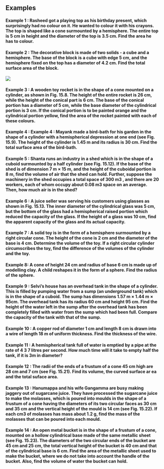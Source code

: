 ## Examples
#### Example 1 : Rasheed got a playing top as his birthday present, which surprisingly had no colour on it. He wanted to colour it with his crayons. The top is shaped like a cone surmounted by a hemisphere. The entire top is 5 cm in height and the diameter of the top is 3.5 cm. Find the area he has to colour.

#### Example 2 : The decorative block is made of two solids - a cube and a hemisphere. The base of the block is a cube with edge 5 cm, and the hemisphere fixed on the top has a diameter of 4.2 cm. Find the total surface area of the block.
[![](https://img.youtube.com/vi/n-d976qCKck/0.jpg)](https://www.youtube.com/watch?v=n-d976qCKck)

#### Example 3 : A wooden toy rocket is in the shape of a cone mounted on a cylinder, as shown in Fig. 15.8. The height of the entire rocket is 26 cm, while the height of the conical part is 6 cm. The base of the conical portion has a diameter of 5 cm, while the base diameter of the cylindrical portion is 3 cm. If the conical portion is to be painted orange and the cylindrical portion yellow, find the area of the rocket painted with each of these colours.

#### Example 4 : Example 4 : Mayank made a bird-bath for his garden in the shape of a cylinder with a hemispherical depression at one end (see Fig. 15.9). The height of the cylinder is 1.45 m and its radius is 30 cm. Find the total surface area of the bird-bath.

#### Example 5 : Shanta runs an industry in a shed which is in the shape of a cuboid surmounted by a half cylinder (see Fig. 15.12). If the base of the shed is of dimension 7 m × 15 m, and the height of the cuboidal portion is 8 m, find the volume of air that the shed can hold. Further, suppose the machinery in the shed occupies a total space of 300 m3 , and there are 20 workers, each of whom occupy about 0.08 m3  space on an average. Then, how much air is in the shed?

#### Example 6 : A juice seller was serving his customers using glasses as shown in Fig. 15.13. The inner diameter of the cylindrical glass was 5 cm, but the bottom of the glass had a hemispherical raised portion which reduced the capacity of the glass. If the height of a glass was 10 cm, find the apparent capacity of the glass and its actual capacity.

#### Example 7 : A solid toy is in the form of a hemisphere surmounted by a right circular cone. The height of the cone is 2 cm and the diameter of the base is 4 cm. Determine the volume of the toy. If a right circular cylinder circumscribes the toy, find the difference of the volumes of the cylinder and the toy.

#### Example 8: A cone of height 24 cm and radius of base 6 cm is made up of modelling clay. A child reshapes it in the form of a sphere. Find the radius of the sphere.

#### Example 9 : Selvi’s house has an overhead tank in the shape of a cylinder. This is filled by pumping water from a sump (an underground tank) which is in the shape of a cuboid. The sump has dimensions 1.57 m × 1.44 m × 95cm. The overhead tank has its radius 60 cm and height 95 cm. Find the height of the water left in the sump after the overhead tank has been completely filled with water from the sump which had been full. Compare the capacity of the tank with that of the sump.   

#### Example 10 : A copper rod of diameter 1 cm and length 8 cm is drawn into a wire of length 18 m of uniform thickness. Find the thickness of the wire.  

#### Example 11 : A hemispherical tank full of water is emptied by a pipe at the rate of 4 3 7 litres per second. How much time will it take to empty half the tank, if it is 3m in diameter?    

#### Example 12 : The radii of the ends of a frustum of a cone 45 cm high are 28 cm and 7 cm (see Fig. 15.21). Find its volume, the curved surface ar ea and the total suface area.

#### Example 13 : Hanumappa and his wife Gangamma are busy making jaggery out of sugarcane juice. They have processed the sugarcane juice to make the molasses, which is poured into moulds in the shape of a frustum of a cone having the diameters of its two circular faces as 30 cm and 35 cm and the vertical height of the mould is 14 cm (see Fig. 15.22). If each cm3  of molasses has mass about 1.2 g, find the mass of the molasses that can be poured into each mould.

#### Example 14 : An open metal bucket is in the shape of a frustum of a cone, mounted on a hollow cylindrical base made of the same metallic sheet (see Fig. 15.23). The diameters of the two circular ends of the bucket are 45 cm and 25 cm, the total vertical height of the bucket is 40 cm and that of the cylindrical base is 6 cm. Find the area of the metallic sheet used to make the bucket, where we do not take into account the handle of the bucket. Also, find the volume of water the bucket can hold.
